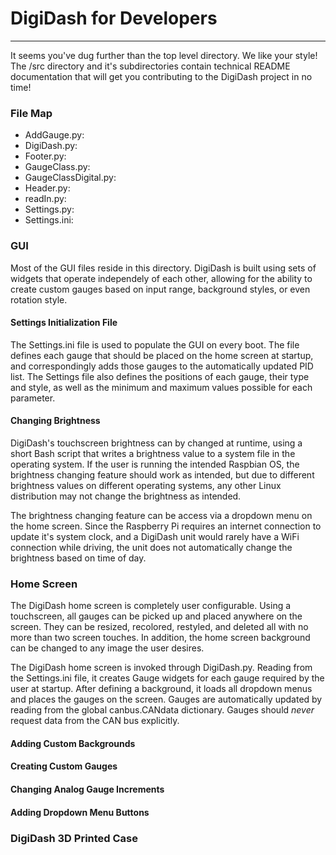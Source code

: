 # DigiDash for Developers #
---------------------------
It seems you've dug further than the top level directory. We like your style!
The /src directory and it's subdirectories contain technical README documentation that will get
you contributing to the DigiDash project in no time!

### File Map ###
* AddGauge.py:
* DigiDash.py:
* Footer.py:
* GaugeClass.py:
* GaugeClassDigital.py:
* Header.py:
* readIn.py:
* Settings.py:
* Settings.ini:

### GUI ###
Most of the GUI files reside in this directory. DigiDash is built using sets of widgets that operate independely
of each other, allowing for the ability to create custom gauges based on input range, background styles, or even
rotation style.

#### Settings Initialization File ####
The Settings.ini file is used to populate the GUI on every boot. The file defines each gauge that should be placed
on the home screen at startup, and correspondingly adds those gauges to the automatically updated PID list. The
Settings file also defines the positions of each gauge, their type and style, as well as the minimum and maximum
values possible for each parameter.

#### Changing Brightness ####
DigiDash's touchscreen brightness can by changed at runtime, using a short Bash script that writes a brightness value
to a system file in the operating system. If the user is running the intended Raspbian OS, the brightness changing
feature should work as intended, but due to different brightness values on different operating systems, any other
Linux distribution may not change the brightness as intended.

The brightness changing feature can be access via a dropdown menu on the home screen. Since the Raspberry Pi requires
an internet connection to update it's system clock, and a DigiDash unit would rarely have a WiFi connection while
driving, the unit does not automatically change the brightness based on time of day.

### Home Screen ###
The DigiDash home screen is completely user configurable. Using a touchscreen, all gauges can be picked up and
placed anywhere on the screen. They can be resized, recolored, restyled, and deleted all with no more than two
screen touches. In addition, the home screen background can be changed to any image the user desires.

The DigiDash home screen is invoked through DigiDash.py. Reading from the Settings.ini file, it creates Gauge widgets
for each gauge required by the user at startup. After defining a background, it loads all dropdown menus and places the
gauges on the screen. Gauges are automatically updated by reading from the global canbus.CANdata dictionary. Gauges
should *never* request data from the CAN bus explicitly.

#### Adding Custom Backgrounds ####

#### Creating Custom Gauges ####

#### Changing Analog Gauge Increments ####

#### Adding Dropdown Menu Buttons ####


### DigiDash 3D Printed Case ###
